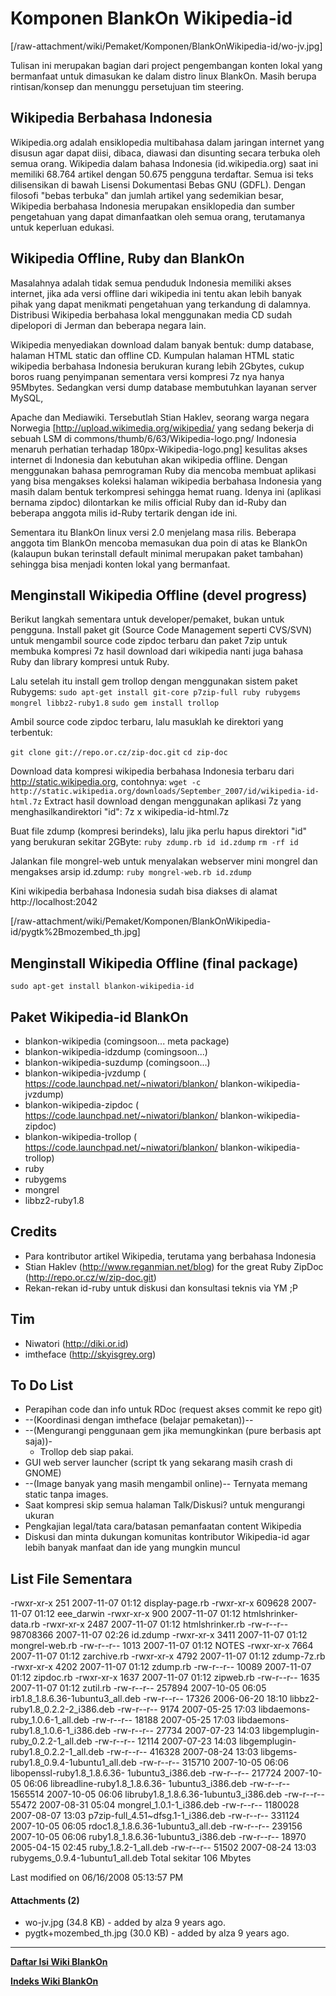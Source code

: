 # Komponen BlankOn Wikipedia-id
[/raw-attachment/wiki/Pemaket/Komponen/BlankOnWikipedia-id/wo-jv.jpg]

Tulisan ini merupakan bagian dari project pengembangan konten lokal yang
 bermanfaat untuk dimasukan ke dalam distro linux BlankOn. Masih berupa rintisan/konsep dan menunggu persetujuan tim steering.

## Wikipedia Berbahasa Indonesia
Wikipedia.org adalah ensiklopedia multibahasa dalam jaringan internet yang
disusun agar dapat diisi, dibaca, diawasi dan disunting secara terbuka oleh
semua orang. Wikipedia dalam bahasa Indonesia (id.wikipedia.org) saat ini
memiliki 68.764 artikel dengan 50.675 pengguna terdaftar. Semua isi teks
dilisensikan di bawah Lisensi Dokumentasi Bebas GNU (GDFL). Dengan filosofi
"bebas terbuka" dan jumlah artikel yang sedemikian besar, Wikipedia berbahasa
Indonesia merupakan ensiklopedia dan sumber pengetahuan yang dapat dimanfaatkan
oleh semua orang, terutamanya untuk keperluan edukasi.

## Wikipedia Offline, Ruby dan BlankOn
Masalahnya adalah tidak semua penduduk
Indonesia memiliki akses internet, jika
ada versi offline dari wikipedia ini
tentu akan lebih banyak pihak yang
dapat menikmati pengetahuan yang
terkandung di dalamnya. Distribusi
Wikipedia berbahasa lokal menggunakan
media CD sudah dipelopori di Jerman dan
beberapa negara lain.

Wikipedia menyediakan download dalam
banyak bentuk: dump database, halaman
HTML static dan offline CD. Kumpulan
halaman HTML static wikipedia berbahasa
Indonesia berukuran kurang lebih
2Gbytes, cukup boros ruang penyimpanan
sementara versi kompresi 7z nya hanya
95Mbytes. Sedangkan versi dump database
membutuhkan layanan server MySQL,

Apache dan Mediawiki. Tersebutlah Stian
Haklev, seorang warga negara Norwegia   [http://upload.wikimedia.org/wikipedia/
yang sedang bekerja di sebuah LSM di    commons/thumb/6/63/Wikipedia-logo.png/
Indonesia menaruh perhatian terhadap    180px-Wikipedia-logo.png]
kesulitas akses internet di Indonesia
dan kebutuhan akan wikipedia offline.
Dengan menggunakan bahasa pemrograman
Ruby dia mencoba membuat aplikasi yang
bisa mengakses koleksi halaman
wikipedia berbahasa Indonesia yang
masih dalam bentuk terkompresi sehingga
hemat ruang. Idenya ini (aplikasi
bernama zipdoc) dilontarkan ke milis
official Ruby dan id-Ruby dan beberapa
anggota milis id-Ruby tertarik dengan
ide ini.

Sementara itu BlankOn linux versi 2.0
menjelang masa rilis. Beberapa anggota
tim BlankOn mencoba memasukan dua poin
di atas ke BlankOn (kalaupun bukan
terinstall default minimal merupakan
paket tambahan) sehingga bisa menjadi
konten lokal yang bermanfaat.

## Menginstall Wikipedia Offline (devel progress)
Berikut langkah sementara untuk developer/pemaket, bukan untuk pengguna.
Install paket git (Source Code Management seperti CVS/SVN) untuk mengambil
source code zipdoc terbaru dan paket 7zip untuk membuka kompresi 7z hasil
download dari wikipedia nanti juga bahasa Ruby dan library kompresi untuk Ruby.

Lalu setelah itu install gem trollop dengan menggunakan sistem paket Rubygems:
`sudo apt-get install git-core p7zip-full ruby rubygems mongrel libbz2-ruby1.8`
`sudo gem install trollop`

Ambil source code zipdoc terbaru, lalu masuklah ke direktori yang terbentuk:

`git clone git://repo.or.cz/zip-doc.git`
`cd zip-doc`

Download data kompresi wikipedia berbahasa Indonesia terbaru dari ​http://static.wikipedia.org, contohnya:
`wget -c http://static.wikipedia.org/downloads/September_2007/id/wikipedia-id-html.7z`
Extract hasil download dengan menggunakan aplikasi 7z yang menghasilkandirektori "id": 7z x wikipedia-id-html.7z

Buat file zdump (kompresi berindeks), lalu jika perlu hapus direktori "id" yang
berukuran sekitar 2GByte:
`ruby zdump.rb id id.zdump`
`rm -rf id`

Jalankan file mongrel-web untuk menyalakan webserver mini mongrel dan mengakses
arsip id.zdump:
`ruby mongrel-web.rb id.zdump`

Kini wikipedia berbahasa Indonesia sudah bisa diakses di alamat ​http://localhost:2042

[/raw-attachment/wiki/Pemaket/Komponen/BlankOnWikipedia-id/pygtk%2Bmozembed_th.jpg]

## Menginstall Wikipedia Offline (final package)
`sudo apt-get install blankon-wikipedia-id`

## Paket Wikipedia-id BlankOn
   * blankon-wikipedia (comingsoon... meta package)
   * blankon-wikipedia-idzdump (comingsoon...)
   * blankon-wikipedia-suzdump (comingsoon...)
   * blankon-wikipedia-jvzdump (​https://code.launchpad.net/~niwatori/blankon/
      blankon-wikipedia-jvzdump)
   * blankon-wikipedia-zipdoc (​https://code.launchpad.net/~niwatori/blankon/
      blankon-wikipedia-zipdoc)
   * blankon-wikipedia-trollop (​https://code.launchpad.net/~niwatori/blankon/
      blankon-wikipedia-trollop)
   * ruby
   * rubygems
   * mongrel
   * libbz2-ruby1.8

## Credits
   * Para kontributor artikel Wikipedia, terutama yang berbahasa Indonesia
   * Stian Haklev (​http://www.reganmian.net/blog) for the great Ruby ZipDoc
      (​http://repo.or.cz/w/zip-doc.git)
   * Rekan-rekan id-ruby untuk diskusi dan konsultasi teknis via YM ;P

## Tim
   * Niwatori (​http://diki.or.id)
   * imtheface (​http://skyisgrey.org)

## To Do List
   * Perapihan code dan info untuk RDoc (request akses commit ke repo git)
   * --(Koordinasi dengan imtheface (belajar pemaketan))--
   * --(Mengurangi penggunaan gem jika memungkinkan (pure berbasis apt saja))-
      - Trollop deb siap pakai.
   * GUI web server launcher (script tk yang sekarang masih crash di GNOME)
   * --(Image banyak yang masih mengambil online)-- Ternyata memang static
      tanpa images.
   * Saat kompresi skip semua halaman Talk/Diskusi? untuk mengurangi ukuran
   * Pengkajian legal/tata cara/batasan pemanfaatan content Wikipedia
   * Diskusi dan minta dukungan komunitas kontributor Wikipedia-id agar lebih
      banyak manfaat dan ide yang mungkin muncul

## List File Sementara
-rwxr-xr-x 251 2007-11-07 01:12 display-page.rb
-rwxr-xr-x 609628 2007-11-07 01:12 eee_darwin
-rwxr-xr-x 900 2007-11-07 01:12 htmlshrinker-data.rb
-rwxr-xr-x 2487 2007-11-07 01:12 htmlshrinker.rb
-rw-r--r-- 98708366 2007-11-07 02:26 id.zdump
-rwxr-xr-x 3411 2007-11-07 01:12 mongrel-web.rb
-rw-r--r-- 1013 2007-11-07 01:12 NOTES
-rwxr-xr-x 7664 2007-11-07 01:12 zarchive.rb
-rwxr-xr-x 4792 2007-11-07 01:12 zdump-7z.rb
-rwxr-xr-x 4202 2007-11-07 01:12 zdump.rb
-rw-r--r-- 10089 2007-11-07 01:12 zipdoc.rb
-rwxr-xr-x 1637 2007-11-07 01:12 zipweb.rb
-rw-r--r-- 1635 2007-11-07 01:12 zutil.rb
-rw-r--r-- 257894 2007-10-05 06:05 irb1.8_1.8.6.36-1ubuntu3_all.deb
-rw-r--r-- 17326 2006-06-20 18:10 libbz2-ruby1.8_0.2.2-2_i386.deb
-rw-r--r-- 9174 2007-05-25 17:03 libdaemons-ruby_1.0.6-1_all.deb
-rw-r--r-- 18188 2007-05-25 17:03 libdaemons-ruby1.8_1.0.6-1_i386.deb
-rw-r--r-- 27734 2007-07-23 14:03 libgemplugin-ruby_0.2.2-1_all.deb
-rw-r--r-- 12114 2007-07-23 14:03 libgemplugin-ruby1.8_0.2.2-1_all.deb
-rw-r--r-- 416328 2007-08-24 13:03 libgems-ruby1.8_0.9.4-1ubuntu1_all.deb
-rw-r--r-- 315710 2007-10-05 06:06 libopenssl-ruby1.8_1.8.6.36-
1ubuntu3_i386.deb
-rw-r--r-- 217724 2007-10-05 06:06 libreadline-ruby1.8_1.8.6.36-
1ubuntu3_i386.deb
-rw-r--r-- 1565514 2007-10-05 06:06 libruby1.8_1.8.6.36-1ubuntu3_i386.deb
-rw-r--r-- 55472 2007-08-31 05:04 mongrel_1.0.1-1_i386.deb
-rw-r--r-- 1180028 2007-08-07 13:03 p7zip-full_4.51~dfsg.1-1_i386.deb
-rw-r--r-- 331124 2007-10-05 06:05 rdoc1.8_1.8.6.36-1ubuntu3_all.deb
-rw-r--r-- 239156 2007-10-05 06:06 ruby1.8_1.8.6.36-1ubuntu3_i386.deb
-rw-r--r-- 18970 2005-04-15 02:45 ruby_1.8.2-1_all.deb
-rw-r--r-- 51502 2007-08-24 13:03 rubygems_0.9.4-1ubuntu1_all.deb
Total sekitar 106 Mbytes

Last modified on 06/16/2008 05:13:57 PM

#### Attachments (2)
   * wo-jv.jpg​ (34.8 KB) - added by alza 9 years ago.
   * pygtk+mozembed_th.jpg​ (30.0 KB) - added by alza 9 years ago.

---
[**Daftar Isi Wiki BlankOn**](/wiki/DaftarIsi/index.html)
 
[**Indeks Wiki BlankOn**](/wiki/Indeks.html)
